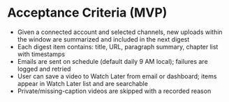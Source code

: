 # Acceptance Criteria (MVP)
- Given a connected account and selected channels, new uploads within the window are summarized and included in the next digest
- Each digest item contains: title, URL, paragraph summary, chapter list with timestamps
- Emails are sent on schedule (default daily 9 AM local); failures are logged and retried
- User can save a video to Watch Later from email or dashboard; items appear in Watch Later list and are searchable
- Private/missing-caption videos are skipped with a recorded reason
